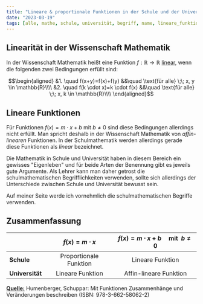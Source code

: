 ```yaml
---
title: "Lineare & proportionale Funktionen in der Schule und der Universität"
date: "2023-03-19"
tags: [alle, mathe, schule, universität, begriff, name, lineare_funktion, linear, proportionale_zuordnung]
---
```


## Linearität in der Wissenschaft Mathematik
In der Wissenschaft Mathematik heißt eine Funktion $f: \mathbb{R} \to \mathbb{R}$ <u>linear</u>, wenn die folgenden zwei Bedingungen erfüllt sind:

$$\begin{aligned}
&1. \quad f(x+y)=f(x)+f(y) &&\quad \text{für alle} \;\; x, y \in \mathbb{R}\\\\
&2. \quad f(k \cdot x)=k \cdot f(x) &&\quad \text{für alle} \;\; x, k \in \mathbb{R}\\\\
\end{aligned}$$

## Lineare Funktionen 

Für Funktionen $f(x)= m \cdot x + b$ mit $b \neq 0$ sind diese Bedingungen allerdings nicht erfüllt. 
Man spricht deshalb in der Wissenschaft Mathematik von *affin-linearen* Funktionen.
In der Schulmathematik werden allerdings gerade diese Funktionen als *linear* bezeichnet. 

Die Mathematik in Schule und Universität haben in diesem Bereich ein gewisses "Eigenleben" und für beide Arten der Benennung gibt es jeweils gute Argumente. Als Lehrer kann man daher getrost die schulmathematischen Begrifflichkeiten verwenden, sollte sich allerdings der Unterschiede zwischen Schule und Universität bewusst sein.

Auf meiner Seite werde ich vornehmlich die schulmathematischen Begriffe verwenden. 

## Zusammenfassung

|                 |    $f(x)=m \cdot x$    | $f(x)=m \cdot x + b \quad\text{mit}\;\; b \neq 0$ |
| --------------- |:----------------------:|:-------------------------------------------------:|
| **Schule**      | Proportionale Funktion |                 Lineare Funktion                  |
| **Universität** |    Lineare Funktion    |              Affin-lineare Funktion               |

<u>**Quelle:**</u> Humenberger, Schuppar: Mit Funktionen Zusammenhänge und Veränderungen beschreiben (ISBN: 978-3-662-58062-2)
